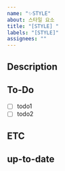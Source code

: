 ```yaml
---
name: "✨STYLE"
about: 스타일 요소
title: "[STYLE] "
labels: "[STYLE]"
assignees: ""
---
```


## Description

<!-- 어떤 부분을 작업 중인지 작성해주세요. -->

## To-Do

- [ ] todo1
- [ ] todo2

## ETC

<!-- 기타 알려야 하는 상황을 적어주세요 -->

## up-to-date

<!-- 작업이 완료 예정인 시점을 적어주세요 -->
